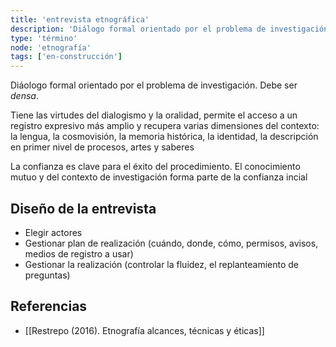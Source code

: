 ```yaml
---
title: 'entrevista etnográfica'
description: 'Diálogo formal orientado por el problema de investigación'
type: 'término'
node: 'etnografía'
tags: ['en-construcción']
---
```


Diáologo formal orientado por el problema de investigación. Debe ser *densa*.

Tiene las virtudes del dialogismo y la oralidad, permite el acceso a un registro expresivo más amplio y recupera varias dimensiones del contexto: la lengua, la cosmovisión, la memoria histórica, la identidad, la descripción en primer nivel de procesos, artes y saberes

La confianza es clave para el éxito del procedimiento. El conocimiento mutuo y del contexto de investigación forma parte de la confianza incial

## Diseño de la entrevista

- Elegir actores
- Gestionar plan de realización (cuándo, donde, cómo, permisos, avisos, medios de registro a usar)
- Gestionar la realización (controlar la fluidez, el replanteamiento de preguntas)


## Referencias

- [[Restrepo (2016). Etnografía alcances, técnicas y éticas]]